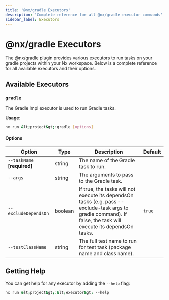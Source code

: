 ```yaml
---
title: '@nx/gradle Executors'
description: 'Complete reference for all @nx/gradle executor commands'
sidebar_label: Executors
---
```


# @nx/gradle Executors

The @nx/gradle plugin provides various executors to run tasks on your gradle projects within your Nx workspace.
Below is a complete reference for all available executors and their options.

## Available Executors

### `gradle`

The Gradle Impl executor is used to run Gradle tasks.

**Usage:**

```bash
nx run &lt;project&gt;:gradle [options]
```

#### Options

| Option                      | Type    | Description                                                                                                                                                     | Default |
| --------------------------- | ------- | --------------------------------------------------------------------------------------------------------------------------------------------------------------- | ------- |
| `--taskName` **[required]** | string  | The name of the Gradle task to run.                                                                                                                             |         |
| `--args`                    | string  | The arguments to pass to the Gradle task.                                                                                                                       |         |
| `--excludeDependsOn`        | boolean | If true, the tasks will not execute its dependsOn tasks (e.g. pass --exclude-task args to gradle command). If false, the task will execute its dependsOn tasks. | `true`  |
| `--testClassName`           | string  | The full test name to run for test task (package name and class name).                                                                                          |         |

## Getting Help

You can get help for any executor by adding the `--help` flag:

```bash
nx run &lt;project&gt;:&lt;executor&gt; --help
```
